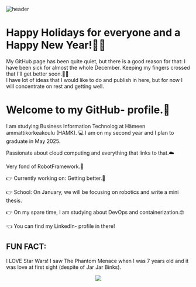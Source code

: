 
![header](https://github.com/tiibuturner/tiibuturner/assets/111892419/e85b8dd4-bc5b-4a17-b306-723ad9a5d263)

<h1 style=
    font-family: 'Segoe UI', Tahoma, Geneva, Verdana, sans-serif;
    font-size: xx-large;>Happy Holidays for everyone and a Happy New Year!🎄🎆</h1>
<p style=
    font-family: 'Segoe UI', Tahoma, Geneva, Verdana, sans-serif;>My GitHub page has been quite quiet, but there is a good reason for that: I have been sick for almost the whole December. Keeping my fingers crossed that I'll get better soon.🤞🏼 <br>
I have lot of ideas that I would like to do and publish in here, but for now I will concentrate on rest and getting well.</p>

<h1 style=
    font-family: 'Segoe UI', Tahoma, Geneva, Verdana, sans-serif;
    font-size: xx-large;>Welcome to my GitHub- profile.👋</h1>
<p style=
    font-family: 'Segoe UI', Tahoma, Geneva, Verdana, sans-serif;>I am studying Business Information Technolog at Hämeen ammattikorkeakoulu (HAMK). 💻
I am on my second year and I plan to graduate in May 2025.</p>

<p style=
    font-family: 'Segoe UI', Tahoma, Geneva, Verdana, sans-serif;>Passionate about cloud computing and everything that links to that.☁️</p>
<p style=
    font-family: 'Segoe UI', Tahoma, Geneva, Verdana, sans-serif;>Very fond of RobotFramework.🤖</p>

<p style=
    font-family: 'Segoe UI', Tahoma, Geneva, Verdana, sans-serif;>👉 Currently working on: Getting better.🤧 </p>
    
<p style=
    font-family: 'Segoe UI', Tahoma, Geneva, Verdana, sans-serif;>👉 School: On January, we will be focusing on robotics and write a mini thesis.</p> 

<p style=
    font-family: 'Segoe UI', Tahoma, Geneva, Verdana, sans-serif;>👉 On my spare time, I am studying about DevOps and containerization.🤓</p>

<p style=
    font-family: 'Segoe UI', Tahoma, Geneva, Verdana, sans-serif;>👈 You can find my LinkedIn- profile in there!</p>

<h2 style=
    font-family: 'Segoe UI', Tahoma, Geneva, Verdana, sans-serif;><b>FUN FACT</b>:</h2>

<p style=
    font-family: 'Segoe UI', Tahoma, Geneva, Verdana, sans-serif;>I LOVE Star Wars! I saw The Phantom Menace when I was 7 years old and it was love at first sight (despite of Jar Jar Binks).</p>

<p align="center">
  <img src="https://github.com/tiibuturner/tiibuturner/assets/111892419/ead909ba-10b6-420d-94f8-bca8c3eb35a6">
</p>
